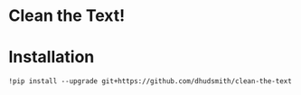 # Clean the Text!

# Installation
```shell
!pip install --upgrade git+https://github.com/dhudsmith/clean-the-text
```